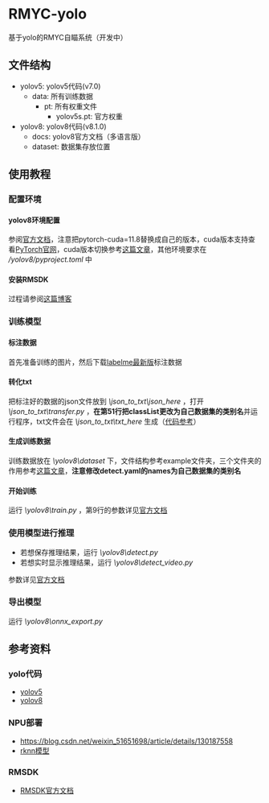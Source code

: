 # RMYC-yolo

基于yolo的RMYC自瞄系统（开发中）

## 文件结构

- yolov5: yolov5代码(v7.0)
  - data: 所有训练数据
    - pt: 所有权重文件
      - yolov5s.pt: 官方权重
- yolov8: yolov8代码(v8.1.0)
  - docs: yolov8官方文档（多语言版）
  - dataset: 数据集存放位置

## 使用教程

### 配置环境

#### yolov8环境配置

参阅[官方文档](https://docs.ultralytics.com/zh/quickstart/#__tabbed_1_2)，注意把pytorch-cuda=11.8替换成自己的版本，cuda版本支持查看[PyTorch官网](https://pytorch.org/get-started/previous-versions/)，cuda版本切换参考[这篇文章](https://blog.csdn.net/qq_50677040/article/details/132131346)，其他环境要求在 */yolov8/pyproject.toml* 中

#### 安装RMSDK

过程请参阅[这篇博客](https://blog.csdn.net/C___programmer/article/details/135486406?spm=1001.2014.3001.5502)

### 训练模型

#### 标注数据

首先准备训练的图片，然后下载[labelme最新版](https://github.com/labelmeai/labelme/releases/latest)标注数据

#### 转化txt

把标注好的数据的json文件放到 *\json_to_txt\json_here* ，打开 *\json_to_txt\transfer.py* ，**在第51行把classList更改为自己数据集的类别名**并运行程序，txt文件会在 *\json_to_txt\txt_here* 生成（[代码参考](https://blog.csdn.net/m0_63330473/article/details/135079898)）

#### 生成训练数据

训练数据放在 *\yolov8\dataset* 下，文件结构参考example文件夹，三个文件夹的作用参考[这篇文章](https://blog.csdn.net/kupepoem/article/details/101055179)，**注意修改detect.yaml的names为自己数据集的类别名**

#### 开始训练

运行 *\yolov8\train.py* ，第9行的参数详见[官方文档](https://docs.ultralytics.com/zh/modes/train/#_4)

### 使用模型进行推理

- 若想保存推理结果，运行 *\yolov8\detect.py* 
- 若想实时显示推理结果，运行 *\yolov8\detect_video.py* 

参数详见[官方文档](https://docs.ultralytics.com/zh/modes/predict/#_4)

### 导出模型

运行 *\yolov8\onnx_export.py* 

## 参考资料

### yolo代码

- [yolov5](https://github.com/ultralytics/yolov5)
- [yolov8](https://github.com/ultralytics/ultralytics)

### NPU部署

- https://blog.csdn.net/weixin_51651698/article/details/130187558
- [rknn模型](https://github.com/airockchip/yolov5/blob/master/README_rkopt_manual.md)

### RMSDK

- [RMSDK官方文档](https://robomaster-dev.readthedocs.io/zh-cn/latest/python_sdk/installs.html)